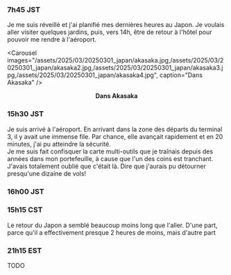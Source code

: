 ### 7h45 JST
Je me suis réveillé et j'ai planifié mes dernières heures au Japon. Je voulais aller visiter quelques jardins, puis, vers 14h, être de retour à l'hôtel pour pouvoir me rendre à l'aéroport.

<Carousel
    images="/assets/2025/03/20250301_japan/akasaka.jpg,/assets/2025/03/20250301_japan/akasaka2.jpg,/assets/2025/03/20250301_japan/akasaka3.jpg,/assets/2025/03/20250301_japan/akasaka4.jpg",
    caption="Dans Akasaka"
/>
<p align="center"><b>Dans Akasaka</b></p>

### 15h30 JST
Je suis arrivé à l'aéroport. En arrivant dans la zone des départs du terminal 3, il y avait une immense file. Par chance, elle avançait rapidement et en 20 minutes, j'ai pu atteindre la sécurité.  
Je me suis fait confisquer la carte multi-outils que je traînais depuis des années dans mon portefeuille, à cause que l'un des coins est tranchant. J'avais totalement oublié que c'était là. Dire que j'aurais pu détourner presqu'une dizaine de vols!

### 16h00 JST


### 15h15 CST
Le retour du Japon a semblé beaucoup moins long que l'aller. D'une part, parce qu'il a effectivement presque 2 heures de moins, mais d'autre part


### 21h15 EST

TODO

